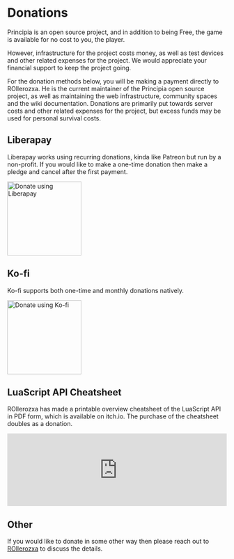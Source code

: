 # Donations
Principia is an open source project, and in addition to being Free, the game is available for no cost to you, the player.

However, infrastructure for the project costs money, as well as test devices and other related expenses for the project. We would appreciate your financial support to keep the project going.

For the donation methods below, you will be making a payment directly to ROllerozxa. He is the current maintainer of the Principia open source project, as well as maintaining the web infrastructure, community spaces and the wiki documentation. Donations are primarily put towards server costs and other related expenses for the project, but excess funds may be used for personal survival costs.

## Liberapay
Liberapay works using recurring donations, kinda like Patreon but run by a non-profit. If you would like to make a one-time donation then make a pledge and cancel after the first payment.

<a href="https://liberapay.com/ROllerozxa/donate">
	<img alt="Donate using Liberapay" title="Donate using Liberapay" src="/assets/donate-liberapay.svg" width="170">
</a>

## Ko-fi
Ko-fi supports both one-time and monthly donations natively.

<a href="https://ko-fi.com/rollerozxa">
	<img alt="Donate using Ko-fi" title="Donate using Ko-fi" src="/assets/donate-kofi.svg" width="170">
</a>

## LuaScript API Cheatsheet
ROllerozxa has made a printable overview cheatsheet of the LuaScript API in PDF form, which is available on itch.io. The purchase of the cheatsheet doubles as a donation.

<iframe frameborder="0" src="https://itch.io/embed/2862096?bg_color=0f0f0f&fg_color=fff&link_color=fa5c5c&border_color=3f3f3f" width="552" height="167" style="max-width:100%"><a href="https://rollerozxa.itch.io/principia-luascript-api-cheatsheet">Principia LuaScript API cheatsheet by ROllerozxa</a></iframe>

## Other
If you would like to donate in some other way then please reach out to [ROllerozxa](https://voxelmanip.se/about/#contact) to discuss the details. 
